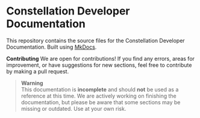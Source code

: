 # Constellation Developer Documentation
This repository contains the source files for the Constellation Developer Documentation. Built using [MkDocs](https://www.mkdocs.org/).

**Contributing**
We are open for contributions! If you find any errors, areas for improvement, or have suggestions for new sections, feel free to contribute by making a pull request.

> **Warning**  
> This documentation is **incomplete** and should **not** be used as a reference at this time. We are actively working on finishing the documentation, but please be aware that some sections may be missing or outdated. Use at your own risk.
